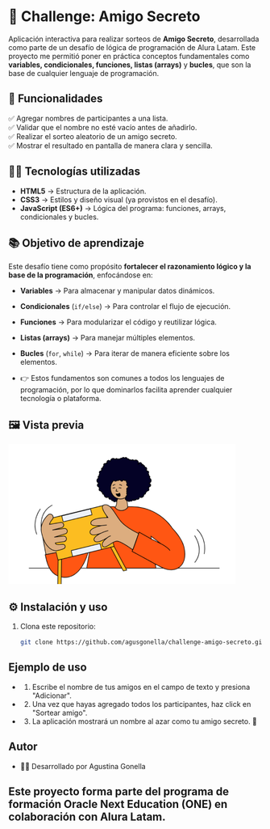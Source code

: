 # 🎁 Challenge: Amigo Secreto

Aplicación interactiva para realizar sorteos de **Amigo Secreto**, desarrollada como parte de un desafío de lógica de programación de Alura Latam.
Este proyecto me permitió poner en práctica conceptos fundamentales como **variables, condicionales, funciones, listas (arrays)** y **bucles**, que son la base de cualquier lenguaje de programación.  

## 🚀 Funcionalidades

✅ Agregar nombres de participantes a una lista.  
✅ Validar que el nombre no esté vacío antes de añadirlo.  
✅ Realizar el sorteo aleatorio de un amigo secreto.  
✅ Mostrar el resultado en pantalla de manera clara y sencilla.  

## 🧑‍💻 Tecnologías utilizadas

- **HTML5** → Estructura de la aplicación.  
- **CSS3** → Estilos y diseño visual (ya provistos en el desafío).  
- **JavaScript (ES6+)** → Lógica del programa: funciones, arrays, condicionales y bucles.  

## 📚 Objetivo de aprendizaje

Este desafío tiene como propósito **fortalecer el razonamiento lógico y la base de la programación**, enfocándose en:

- **Variables** → Para almacenar y manipular datos dinámicos.  
- **Condicionales** (`if/else`) → Para controlar el flujo de ejecución.  
- **Funciones** → Para modularizar el código y reutilizar lógica.  
- **Listas (arrays)** → Para manejar múltiples elementos.  
- **Bucles** (`for`, `while`) → Para iterar de manera eficiente sobre los elementos.  

- 👉 Estos fundamentos son comunes a todos los lenguajes de programación, por lo que dominarlos facilita aprender cualquier tecnología o plataforma.  

## 🖼️ Vista previa

![Amigo Secreto](./assets/amigo-secreto.png)  

## ⚙️ Instalación y uso

1. Clona este repositorio:  
   ```bash
   git clone https://github.com/agusgonella/challenge-amigo-secreto.git

## Ejemplo de uso

- 1) Escribe  el nombre de tus amigos en el campo de texto y presiona "Adicionar".
- 2) Una vez que hayas agregado todos los participantes, haz click en "Sortear amigo".
- 3) La aplicación mostrará un nombre al azar como tu amigo secreto. 🎁

## Autor
- 👩‍💻 Desarrollado por Agustina Gonella

## Este proyecto forma parte del programa de formación Oracle Next Education (ONE) en colaboración con Alura Latam.